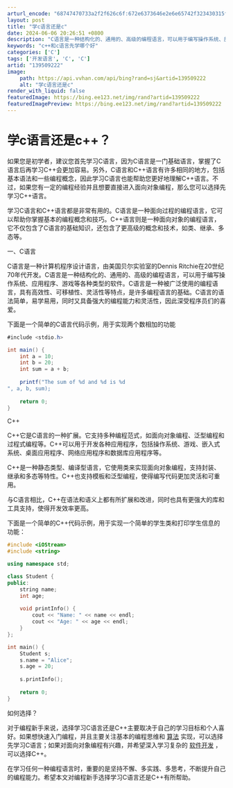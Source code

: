 ```yaml
---
arturl_encode: "68747470733a2f2f626c6f:672e6373646e2e6e65742f323430315f38333037333136312f:61727469636c652f64657461696c732f313339353039323232"
layout: post
title: "学c语言还是c"
date: 2024-06-06 20:26:51 +0800
description: "C语言是一种结构化的、通用的、高级的编程语言，可以用于编写操作系统、应用程序、游戏等各种类型的软件。"
keywords: "c++和c语言先学哪个好"
categories: ['C']
tags: ['开发语言', 'C', 'C']
artid: "139509222"
image:
    path: https://api.vvhan.com/api/bing?rand=sj&artid=139509222
    alt: "学c语言还是c"
render_with_liquid: false
featuredImage: https://bing.ee123.net/img/rand?artid=139509222
featuredImagePreview: https://bing.ee123.net/img/rand?artid=139509222
---
```


# 学c语言还是c++？

如果您是初学者，建议您首先学习C语言，因为C语言是一门基础语言，掌握了C语言后再学习C++会更加容易。另外，C语言和C++语言有许多相同的地方，包括基本语法和一些编程概念，因此学习C语言也能帮助您更好地理解C++语言。不过，如果您有一定的编程经验并且想要直接进入面向对象编程，那么您可以选择先学习C++语言。

学习C语言和C++语言都是非常有用的。C语言是一种面向过程的编程语言，它可以帮助你掌握基本的编程概念和技巧。C++语言则是一种面向对象的编程语言，它不仅包含了C语言的基础知识，还包含了更高级的概念和技术，如类、继承、多态等。

一、C语言

C语言是一种计算机程序设计语言，由美国贝尔实验室的Dennis Ritchie在20世纪70年代开发。C语言是一种结构化的、通用的、高级的编程语言，可以用于编写操作系统、应用程序、游戏等各种类型的软件。C语言是一种被广泛使用的编程语言，具有高效性、可移植性、灵活性等特点，是许多编程语言的基础。C语言的语法简单，易学易用，同时又具备强大的编程能力和灵活性，因此深受程序员们的喜爱。

下面是一个简单的C语言代码示例，用于实现两个数相加的功能

```cs
#include <stdio.h>

int main() {
    int a = 10;
    int b = 20;
    int sum = a + b;
    
    printf("The sum of %d and %d is %d
", a, b, sum);
    
    return 0;
}
```

C++

C++它是C语言的一种扩展。它支持多种编程范式，如面向对象编程、泛型编程和过程式编程等。C++可以用于开发各种应用程序，包括操作系统、游戏、嵌入式系统、桌面应用程序、网络应用程序和数据库应用程序等。

C++是一种静态类型、编译型语言，它使用类来实现面向对象编程，支持封装、继承和多态等特性。C++也支持模板和泛型编程，使得编写代码更加灵活和可重用。

与C语言相比，C++在语法和语义上都有所扩展和改进，同时也具有更强大的库和工具支持，使得开发效率更高。

下面是一个简单的C++代码示例，用于实现一个简单的学生类和打印学生信息的功能：

```cpp
#include <iOStream>
#include <string>

using namespace std;

class Student {
public:
    string name;
    int age;
    
    void printInfo() {
        cout << "Name: " << name << endl;
        cout << "Age: " << age << endl;
    }
};

int main() {
    Student s;
    s.name = "Alice";
    s.age = 20;
    
    s.printInfo();
    
    return 0;
}
```

如何选择？

对于编程新手来说，选择学习C语言还是C++主要取决于自己的学习目标和个人喜好。如果想快速入门编程，并且主要关注基本的编程思维和
[算法](https://www.lsjlt.com/tag/%E7%AE%97%E6%B3%95/ "算法")
实现，可以选择先学习C语言；如果对面向对象编程有兴趣，并希望深入学习复杂的
[软件开发](https://www.lsjlt.com/tag/%E8%BD%AF%E4%BB%B6%E5%BC%80%E5%8F%91/ "软件开发")
，可以选择C++。

在学习任何一种编程语言时，重要的是坚持不懈、多实践、多思考，不断提升自己的编程能力。希望本文对编程新手选择学习C语言还是C++有所帮助。